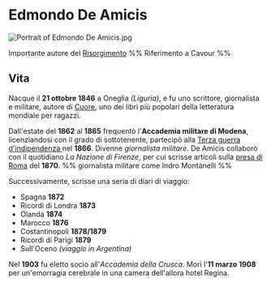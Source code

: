# Edmondo De Amicis
![Portrait of Edmondo De Amicis.jpg](https://upload.wikimedia.org/wikipedia/commons/thumb/8/86/Portrait_of_Edmondo_De_Amicis.jpg/220px-Portrait_of_Edmondo_De_Amicis.jpg)

Importante autore del [Risorgimento](../eventi/Risorgimento.md)
%% Riferimento a Cavour %%

## Vita
Nacque il **21 ottobre 1846** a Oneglia *(Liguria)*, e fu uno scrittore, giornalista e militare, autore di [Cuore](../opere/Cuore.md), uno dei libri più popolari della letteratura mondiale per ragazzi.

Dall'estate del **1862** al **1865** frequentò l'**Accademia militare di Modena**, licenziandosi con il grado di sottotenente, partecipò alla [Terza guerra d'indipendenza ](Terza%20guerra%20d'indipendenza%20) nel **1866**. Divenne *giornalista militare*.
De Amicis collaborò con il quotidiano *La Nazione di Firenze*, per cui scrisse articoli sulla [presa di Roma](../eventi/presa%20di%20Roma.md) del **1870**.
%% giornalista militare come Indro Montanelli %%

Successivamente, scrisse una seria di diari di viaggio:
* Spagna **1872**
* Ricordi di Londra **1873**
* Olanda **1874**
* Marocco **1876**
* Costantinopoli **1878/1879**
* Ricordi di Parigi **1879**
* Sull'Oceno *(viaggio in Argentina)*

Nel **1903** fu eletto socio all'*Accademia della Crusca*.
Morì l'**11 marzo 1908** per un'emorragia cerebrale in una camera dell'allora hotel Regina.